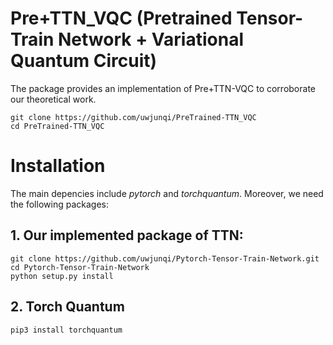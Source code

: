 # Pre+TTN_VQC (Pretrained Tensor-Train Network + Variational Quantum Circuit)

The package provides an implementation of Pre+TTN-VQC to corroborate our theoretical work.
```
git clone https://github.com/uwjunqi/PreTrained-TTN_VQC
cd PreTrained-TTN_VQC
```

# Installation

The main depencies include *pytorch* and *torchquantum*. Moreover, we need the following packages:

## 1. Our implemented package of TTN:
```
git clone https://github.com/uwjunqi/Pytorch-Tensor-Train-Network.git
cd Pytorch-Tensor-Train-Network
python setup.py install
```

## 2. Torch Quantum 
```
pip3 install torchquantum
```


